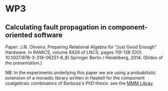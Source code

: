 WP3
===

Calculating fault propagation in component-oriented software
------------------------------------------------------------

Paper: J.N. Oliveira. Preparing Relational Algebra for "Just Good Enough" Hardware. In RAMiCS, volume 8428 of LNCS, pages 119-138 (DOI: 10.1007/978-3-319-06251-8_8) Springer Berlin / Heidelberg, 2014. (Slides of the presentation.)

NB: In the experiments underlying this paper we are using a probabilistic extension of a monadic library written in Haskell for the component coalgebraic combinators of Barbosa's PhD thesis: see the [MMM Libray](https://github.com/VictorCMiraldo/mmm). 
